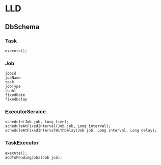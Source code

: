 # LLD

## DbSchema

### Task

    execute();


### Job
    jobId
    jobName
    task
    jobType
    runAt
    fixedRate
    fixedDelay

### ExecutorService
    schedule(Job job, Long time);
    scheduleAtFixedInterval(Job job, Long interval);
    scheduleAtFixedIntervalWithDelay(Job job, Long interval, Long delay);

### TaskExecutor
    execute();
    addToPendingJobs(Job job);
